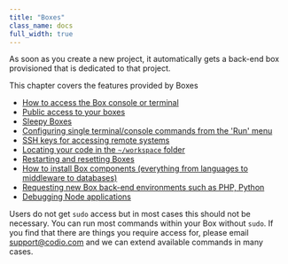 ```yaml
---
title: "Boxes"
class_name: docs
full_width: true
---
```


As soon as you create a new project, it automatically gets a back-end box provisioned that is dedicated to that project.

This chapter covers the features provided by Boxes

- [How to access the Box console or terminal](/docs/boxes/terminal)
- [Public access to your boxes](/docs/boxes/ext-access)
- [Sleepy Boxes](/docs/boxes/sleep)
- [Configuring single terminal/console commands from the 'Run' menu](/docs/boxes/run)
- [SSH keys for accessing remote systems](/docs/boxes/ssh)
- [Locating your code in the `~/workspace` folder](/docs/boxes/workspace)
- [Restarting and resetting Boxes](/docs/boxes/restart-reset)
- [How to install Box components (everything from languages to middleware to databases)](/docs/boxes/parts)
- [Requesting new Box back-end environments such as PHP, Python](/docs/boxes/request-language)
- [Debugging Node applications](/docs/boxes/node-debugger)

Users do not get `sudo` access but in most cases this should not be necessary. You can run most commands within your Box without `sudo`. If you find that there are things you require access for, please email support@codio.com and we can extend available commands in many cases.

